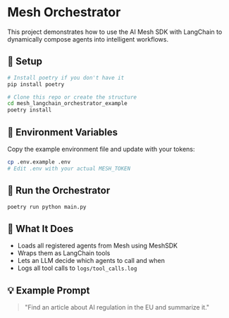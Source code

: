 # Mesh Orchestrator

This project demonstrates how to use the AI Mesh SDK with LangChain to dynamically compose agents into intelligent workflows.

## 🔧 Setup

```bash
# Install poetry if you don't have it
pip install poetry

# Clone this repo or create the structure
cd mesh_langchain_orchestrator_example
poetry install
```

## 🧠 Environment Variables

Copy the example environment file and update with your tokens:

```bash
cp .env.example .env
# Edit .env with your actual MESH_TOKEN
```

## 🚀 Run the Orchestrator

```bash
poetry run python main.py
```

## 📂 What It Does

- Loads all registered agents from Mesh using MeshSDK
- Wraps them as LangChain tools
- Lets an LLM decide which agents to call and when
- Logs all tool calls to `logs/tool_calls.log`

## 💡 Example Prompt

> "Find an article about AI regulation in the EU and summarize it."

